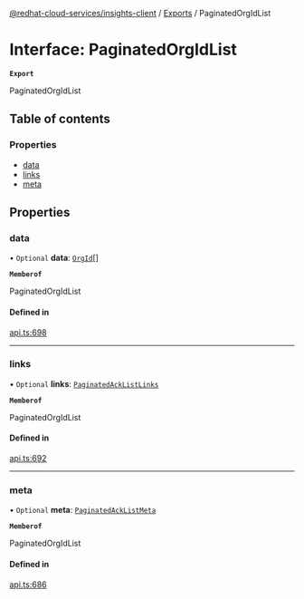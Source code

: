 [@redhat-cloud-services/insights-client](../README.md) / [Exports](../modules.md) / PaginatedOrgIdList

# Interface: PaginatedOrgIdList

**`Export`**

PaginatedOrgIdList

## Table of contents

### Properties

- [data](PaginatedOrgIdList.md#data)
- [links](PaginatedOrgIdList.md#links)
- [meta](PaginatedOrgIdList.md#meta)

## Properties

### data

• `Optional` **data**: [`OrgId`](OrgId.md)[]

**`Memberof`**

PaginatedOrgIdList

#### Defined in

[api.ts:698](https://github.com/RedHatInsights/javascript-clients/blob/main/packages/insights/api.ts#L698)

___

### links

• `Optional` **links**: [`PaginatedAckListLinks`](PaginatedAckListLinks.md)

**`Memberof`**

PaginatedOrgIdList

#### Defined in

[api.ts:692](https://github.com/RedHatInsights/javascript-clients/blob/main/packages/insights/api.ts#L692)

___

### meta

• `Optional` **meta**: [`PaginatedAckListMeta`](PaginatedAckListMeta.md)

**`Memberof`**

PaginatedOrgIdList

#### Defined in

[api.ts:686](https://github.com/RedHatInsights/javascript-clients/blob/main/packages/insights/api.ts#L686)
